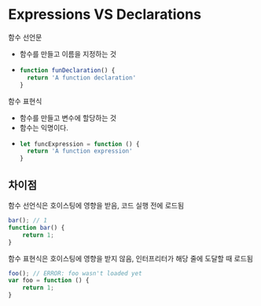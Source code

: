 # Expressions VS Declarations

함수 선언문

- 함수를 만들고 이름을 지정하는 것
- ```javascript
  function funDeclaration() {
    return 'A function declaration'
  }
  ```

함수 표현식

- 함수를 만들고 변수에 할당하는 것
- 함수는 익명이다.
- ```javascript
  let funcExpression = function () {
    return 'A function expression'
  }
  ```

## 차이점

함수 선언식은 호이스팅에 영향을 받음, 코드 실행 전에 로드됨

```javascript
bar(); // 1
function bar() {
    return 1;
}
```

함수 표현식은 호이스팅에 영향을 받지 않음, 인터프리터가 해당 줄에 도달할 때 로드됨

```javascript
foo(); // ERROR: foo wasn't loaded yet
var foo = function () {
    return 1;
}
```
